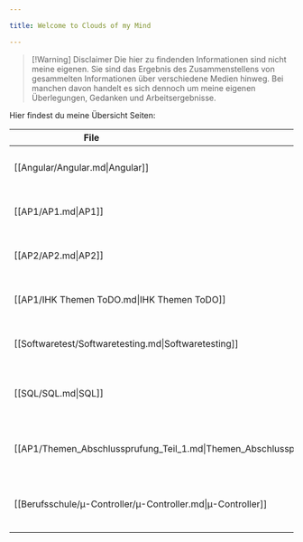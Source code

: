 ```yaml
---

title: Welcome to Clouds of my Mind

---
```

>[!Warning] Disclaimer
> Die hier zu findenden Informationen sind nicht meine eigenen. Sie sind das Ergebnis des Zusammenstellens von gesammelten Informationen über verschiedene Medien hinweg.
> Bei manchen davon handelt es sich dennoch um meine eigenen Überlegungen, Gedanken und Arbeitsergebnisse.

Hier findest du meine Übersicht Seiten:

| <div style="width:275px;">File</div>                                      | <div style='width:150px;'>Topic<div> | <div style='width:200px;'>Tags<div>                                      |
| ------------------------------------------------------------------------- | ------------------------------------ | ------------------------------------------------------------------------ |
| [[Angular/Angular.md\|Angular]]                                           | Übersicht                            | <ul><li>#Angular</li><li>#Übersicht</li></ul>                            |
| [[AP1/AP1.md\|AP1]]                                                       | Übersicht                            | <ul><li>#AP1</li><li>#Übersicht</li></ul>                                |
| [[AP2/AP2.md\|AP2]]                                                       | Übersicht                            | <ul><li>#AP2</li><li>#Übersicht</li></ul>                                |
| [[AP1/IHK Themen ToDO.md\|IHK Themen ToDO]]                               | \-                                   | <ul><li>#Übersicht</li><li>#ToDo</li></ul>                               |
| [[Softwaretest/Softwaretesting.md\|Softwaretesting]]                      | Übersicht                            | <ul><li>#Testing</li><li>#Übersicht</li></ul>                            |
| [[SQL/SQL.md\|SQL]]                                                       | Übersicht                            | <ul><li>#SQL</li><li>#AP1</li><li>#Übersicht</li></ul>                   |
| [[AP1/Themen_Abschlussprufung_Teil_1.md\|Themen_Abschlussprufung_Teil_1]] | Albert                               | <ul><li>#AP1</li><li>#Übersicht</li><li>#ToDo</li></ul>                  |
| [[Berufsschule/µ-Controller/µ-Controller.md\|µ-Controller]]               | Übersicht                            | <ul><li>#µ-Controller</li><li>#Übersicht</li><li>#Berufsschule</li></ul> |
